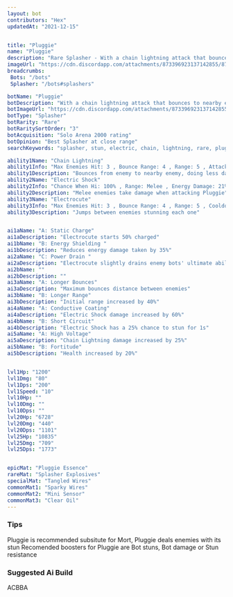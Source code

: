 ```yaml
---
layout: bot
contributors: "Hex"
updatedAt: "2021-12-15"


title: "Pluggie"
name: "Pluggie"
description: "Rare Splasher - With a chain lightning attack that bounces to nearby enemies, Pluggie is amped for battle"
imageUrl: "https://cdn.discordapp.com/attachments/873396923137142855/873396927117557771/pluggie.png"
breadcrumbs:
 Bots: "/bots"
 Splasher: "/bots#splashers"

botName: "Pluggie"
botDescription: "With a chain lightning attack that bounces to nearby enemies, Pluggie is amped for battle"
botImageUrl: "https://cdn.discordapp.com/attachments/873396923137142855/873396927117557771/pluggie.png"
botType: "Splasher"
botRarity: "Rare"
botRaritySortOrder: "3"
botAcquisition: "Solo Arena 2000 rating"
botOpinion: "Best Splasher at close range"
searchKeywords: "splasher, stun, electric, chain, lightning, rare, pluggie"

ability1Name: "Chain Lightning"
ability1Info: "Max Enemies Hit: 3 , Bounce Range: 4 , Range: 5 , Attack Speed: 1.1s , Energy Damage: 75% - 125%"
ability1Description: "Bounces from enemy to nearby enemy, doing less damage each jump"
ability2Name: "Electric Shock"
ability2Info: "Chance When Hi: 100% , Range: Melee , Energy Damage: 21%"
ability2Description: "Melee enemies take damage when attacking Pluggie"
ability3Name: "Electrocute"
ability3Info: "Max Enemies Hit: 3 , Bounce Range: 4 , Range: 5 , Cooldown: 9s , Energy Damage: 125% - 208% , Stun Duration: 1s"
ability3Description: "Jumps between enemies stunning each one"


ai1aName: "A: Static Charge"
ai1aDescription: "Electrocute starts 50% charged"
ai1bName: "B: Energy Shielding "
ai1bDescription: "Reduces energy damage taken by 35%"
ai2aName: "C: Power Drain "
ai2aDescription: "Electrocute slightly drains enemy bots' ultimate abilities"
ai2bName: ""
ai2bDescription: ""
ai3aName: "A: Longer Bounces"
ai3aDescription: "Maximum bounces distance between enemies"
ai3bName: "B: Longer Range"
ai3bDescription: "Initial range increased by 40%"
ai4aName: "A: Conductive Coating"
ai4aDescription: "Electric Shock damage increased by 60%"
ai4bName: "B: Short Circuit"
ai4bDescription: "Electric Shock has a 25% chance to stun for 1s"
ai5aName: "A: High Voltage"
ai5aDescription: "Chain Lightning damage increased by 25%"
ai5bName: "B: Fortitude"
ai5bDescription: "Health increased by 20%"


lvl1Hp: "1200"
lvl1Dmg: "80"
lvl1Dps: "200"
lvl1Speed: "10"
lvl10Hp: ""
lvl10Dmg: ""
lvl10Dps: ""
lvl20Hp: "6728"
lvl20Dmg: "440"
lvl20Dps: "1101"
lvl25Hp: "10835"
lvl25Dmg: "709"
lvl25Dps: "1773"


epicMat: "Pluggie Essence"
rareMat: "Splasher Explosives"
specialMat: "Tangled Wires"
commonMat1: "Sparky Wires"
commonMat2: "Mini Sensor"
commonMat3: "Clear Oil"
---
```


### Tips
Pluggie is recommended subsitute for Mort, Pluggie deals enemies with its stun
Recomended boosters for Pluggie are Bot stuns, Bot damage or Stun resistance

### Suggested Ai Build
ACBBA

